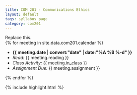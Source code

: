 ```yaml
---
title: COM 201 - Communications Ethics
layout: default
tags: syllabus_page
category: com201
---
```

<div id="current">
Replace this.
</div>
{% for meeting in site.data.com201.calendar %}
<div id="{{ meeting.date }}" class="class_meeting">
<ul>
  <li><strong>{{ meeting.date | convert:"date" | date:"%A %B %-d" }}</strong></li>
  <li><em>Read:</em> {{ meeting.reading }}</li>
  <li><em>Class Activity:</em> {{ meeting.in_class }}</li>
  <li><em>Assignment Due:</em> {{ meeting.assignment }}</li>
</ul>  
</div>
{% endfor %}

{% include highlight.html %}
